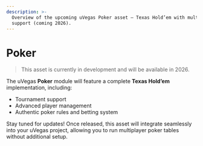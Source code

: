 ```yaml
---
description: >-
  Overview of the upcoming uVegas Poker asset — Texas Hold’em with multiplayer
  support (coming 2026).
---
```


# Poker

> This asset is currently in development and will be available in 2026.

The uVegas **Poker** module will feature a complete **Texas Hold’em** implementation, including:

* Tournament support
* Advanced player management
* Authentic poker rules and betting system

Stay tuned for updates! Once released, this asset will integrate seamlessly into your uVegas project, allowing you to run multiplayer poker tables without additional setup.
